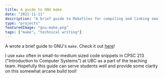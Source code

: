 ```yaml
---
title: A guide to GNU make
date: "2021-11-11"
description: "A brief guide to Makefiles for compiling and linking small-to-medium size C programs."
type: "projects"
featuredImage: "gnu-make.png"
tags: ["make", "technical writing"]
---
```


A wrote a brief guide to GNU's `make`. Check it out [here](https://michaelfromyeg.github.io/makefiles)!

I use `make` often in small-to-medium sized code snippets in CPSC 213 ("Introduction to Computer Systems") at UBC as a part of the teaching team. Hopefully this guide can serve students well and provide some clarity on this somewhat arcane build tool!
